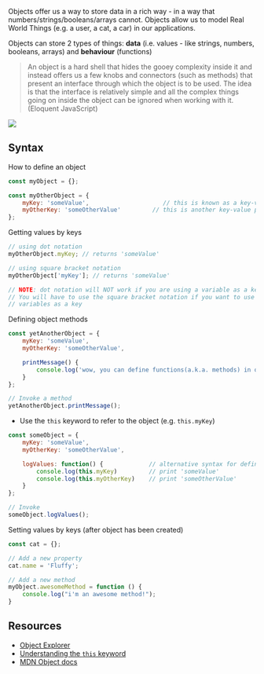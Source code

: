 Objects offer us a way to store data in a rich way - in a way that
numbers/strings/booleans/arrays cannot. Objects allow us to model Real World
Things (e.g. a user, a cat, a car) in our applications.

Objects can store 2 types of things: **data** (i.e. values - like strings,
numbers, booleans, arrays) and **behaviour** (functions)

> An object is a hard shell that hides the gooey complexity inside it and
> instead offers us a few knobs and connectors (such as methods) that present
> an interface through which the object is to be used. The idea is that the
> interface is relatively simple and all the complex things going on inside the
> object can be ignored when working with it. (Eloquent JavaScript)

<img src='../../../images/oven_object.jpg'>

## Syntax
How to define an object

```javascript
const myObject = {};

const myOtherObject = {
	myKey: 'someValue', 					// this is known as a key-value pair
	myOtherKey: 'someOtherValue'		 // this is another key-value pair
};
```

Getting values by keys

```javascript
// using dot notation
myOtherObject.myKey; // returns 'someValue'

// using square bracket notation
myOtherObject['myKey']; // returns 'someValue'

// NOTE: dot notation will NOT work if you are using a variable as a key.
// You will have to use the square bracket notation if you want to use
// variables as a key
```

Defining object methods

```javascript
const yetAnotherObject = {
	myKey: 'someValue',
	myOtherKey: 'someOtherValue',

	printMessage() {
		console.log('wow, you can define functions(a.k.a. methods) in objects!');
	}
};

// Invoke a method
yetAnotherObject.printMessage();
```

- Use the `this` keyword to refer to the object (e.g. `this.myKey`)

```javascript
const someObject = {
	myKey: 'someValue',
	myOtherKey: 'someOtherValue',

	logValues: function() {				// alternative syntax for defining methods
		console.log(this.myKey)   		// print 'someValue'
		console.log(this.myOtherKey)  	// print 'someOtherValue'
	}
};

// Invoke
someObject.logValues();
```

Setting values by keys (after object has been created)

```javascript
const cat = {};

// Add a new property
cat.name = 'Fluffy';

// Add a new method
myObject.awesomeMethod = function () {
	console.log("i'm an awesome method!");
}
```

## Resources
- [Object Explorer](https://sdras.github.io/object-explorer/)
- [Understanding the `this` keyword](https://hackernoon.com/understanding-javascript-the-this-keyword-4de325d77f68)
- [MDN Object docs](https://developer.mozilla.org/en-US/docs/Web/JavaScript/Reference/Global_Objects/Object/prototype)
